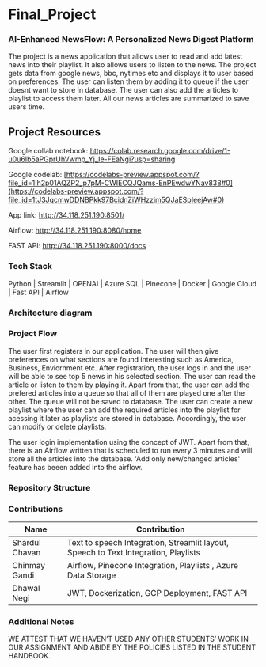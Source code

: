 # Final_Project

### AI-Enhanced NewsFlow: A Personalized News Digest Platform

The project is a news application that allows user to read and add latest news into their playlist. It also allows users to listen to the news. The project gets data from google news, bbc, nytimes etc and displays it to user based on preferences. The user can listen them by adding it to queue if the user doesnt want to store in database. The user can also add the articles to playlist to access them later. All our news articles are summarized to save users time.

## Project Resources

Google collab notebook: https://colab.research.google.com/drive/1-u0u6Ib5aPGprUhVwmp_Yj_Ie-FEaNgi?usp=sharing

Google codelab: [https://codelabs-preview.appspot.com/?file_id=1Ih2p01AQZP2_p7pM-CWIECQJQams-EnPEwdwYNav838#0](https://codelabs-preview.appspot.com/?file_id=1tJ3JqcmwDDNBPkk97BcidnZiWHzzjm5QJaESpIeejAw#0)

App link: http://34.118.251.190:8501/

Airflow: http://34.118.251.190:8080/home

FAST API: http://34.118.251.190:8000/docs

### Tech Stack
Python | Streamlit | OPENAI | Azure SQL | Pinecone | Docker | Google Cloud | Fast API | Airflow

### Architecture diagram ###


### Project Flow

The user first registers in our application. The user will then give preferences on what sections are found interesting such as America, Business, Enviornment etc. After registration, the user logs in and the user will be able to see top 5 news in his selected section. The user can read the article or listen to them by playing it. Apart from that, the user can add the prefered articles into a queue so that all of them are played one after the other. The queue will not be saved to database. The user can create a new playlist where the user can add the required articles into the playlist for acessing it later as playlists are stored in database. Accordingly, the user can modify or delete playlists.

The user login implementation using the concept of JWT. Apart from that, there is an Airflow written that is scheduled to run every 3 minutes and will store all the articles into the database. 'Add only new/changed articles' feature has beeen added into the airflow.


### Repository Structure


### Contributions

| Name                            | Contribution                                                                            |  
| ------------------------------- | ----------------------------------------------------------------------------------------|
| Shardul Chavan                  | Text to speech Integration, Streamlit layout, Speech to Text Integration, Playlists     | 
| Chinmay Gandi                   | Airflow, Pinecone Integration, Playlists , Azure Data Storage                           | 
| Dhawal Negi                     | JWT, Dockerization, GCP Deployment, FAST API                                            |                                                  

### Additional Notes
WE ATTEST THAT WE HAVEN’T USED ANY OTHER STUDENTS’ WORK IN OUR ASSIGNMENT AND ABIDE BY THE POLICIES LISTED IN THE STUDENT HANDBOOK. 

